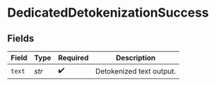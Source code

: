 # DedicatedDetokenizationSuccess


## Fields

| Field                    | Type                     | Required                 | Description              |
| ------------------------ | ------------------------ | ------------------------ | ------------------------ |
| `text`                   | *str*                    | :heavy_check_mark:       | Detokenized text output. |